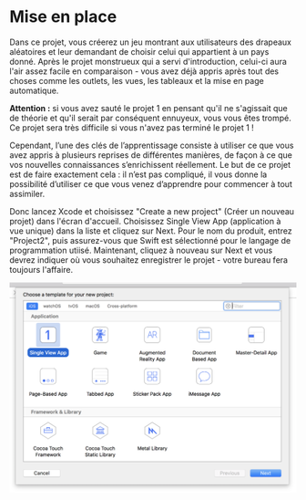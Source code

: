 # Mise en place

Dans ce projet, vous créerez un jeu montrant aux utilisateurs des drapeaux aléatoires et leur demandant de choisir celui qui appartient à un pays donné. Après le projet monstrueux qui a servi d'introduction, celui-ci aura l'air assez facile en comparaison - vous avez déjà appris après tout des choses comme les outlets, les vues, les tableaux et la mise en page automatique.

**Attention :** si vous avez sauté le projet 1 en pensant qu'il ne s'agissait que de théorie et qu'il serait par conséquent ennuyeux, vous vous êtes trompé. Ce projet sera très difficile si vous n'avez pas terminé le projet 1 !

Cependant, l’une des clés de l’apprentissage consiste à utiliser ce que vous avez appris à plusieurs reprises de différentes manières, de façon à ce que vos nouvelles connaissances s’enrichissent réellement. Le but de ce projet est de faire exactement cela : il n’est pas compliqué, il vous donne la possibilité d’utiliser ce que vous venez d’apprendre pour commencer à tout assimiler.

Donc lancez Xcode et choisissez "Create a new project" (Créer un nouveau projet) dans l'écran d'accueil. Choisissez Single View App (application à vue unique) dans la liste et cliquez sur Next. Pour le nom du produit, entrez "Project2", puis assurez-vous que Swift est sélectionné pour le langage de programmation utiisé. Maintenant, cliquez à nouveau sur Next et vous devrez indiquer où vous souhaitez enregistrer le projet - votre bureau fera toujours l'affaire.

![Création d'une nouvelle Single View App dans Xcode.](2-2.png)
